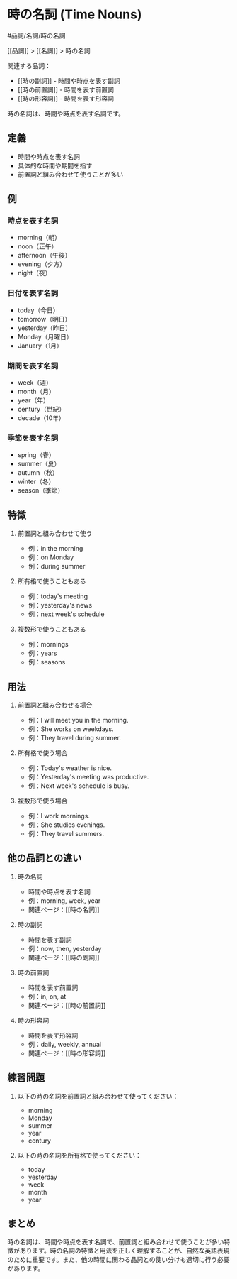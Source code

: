 # 時の名詞 (Time Nouns)

#品詞/名詞/時の名詞

[[品詞]] > [[名詞]] > 時の名詞

関連する品詞：
- [[時の副詞]] - 時間や時点を表す副詞
- [[時の前置詞]] - 時間を表す前置詞
- [[時の形容詞]] - 時間を表す形容詞

時の名詞は、時間や時点を表す名詞です。

## 定義
- 時間や時点を表す名詞
- 具体的な時間や期間を指す
- 前置詞と組み合わせて使うことが多い

## 例
### 時点を表す名詞
- morning（朝）
- noon（正午）
- afternoon（午後）
- evening（夕方）
- night（夜）

### 日付を表す名詞
- today（今日）
- tomorrow（明日）
- yesterday（昨日）
- Monday（月曜日）
- January（1月）

### 期間を表す名詞
- week（週）
- month（月）
- year（年）
- century（世紀）
- decade（10年）

### 季節を表す名詞
- spring（春）
- summer（夏）
- autumn（秋）
- winter（冬）
- season（季節）

## 特徴
1. 前置詞と組み合わせて使う
   - 例：in the morning
   - 例：on Monday
   - 例：during summer

2. 所有格で使うこともある
   - 例：today's meeting
   - 例：yesterday's news
   - 例：next week's schedule

3. 複数形で使うこともある
   - 例：mornings
   - 例：years
   - 例：seasons

## 用法
1. 前置詞と組み合わせる場合
   - 例：I will meet you in the morning.
   - 例：She works on weekdays.
   - 例：They travel during summer.

2. 所有格で使う場合
   - 例：Today's weather is nice.
   - 例：Yesterday's meeting was productive.
   - 例：Next week's schedule is busy.

3. 複数形で使う場合
   - 例：I work mornings.
   - 例：She studies evenings.
   - 例：They travel summers.

## 他の品詞との違い
1. 時の名詞
   - 時間や時点を表す名詞
   - 例：morning, week, year
   - 関連ページ：[[時の名詞]]

2. 時の副詞
   - 時間を表す副詞
   - 例：now, then, yesterday
   - 関連ページ：[[時の副詞]]

3. 時の前置詞
   - 時間を表す前置詞
   - 例：in, on, at
   - 関連ページ：[[時の前置詞]]

4. 時の形容詞
   - 時間を表す形容詞
   - 例：daily, weekly, annual
   - 関連ページ：[[時の形容詞]]

## 練習問題
1. 以下の時の名詞を前置詞と組み合わせて使ってください：
   - morning
   - Monday
   - summer
   - year
   - century

2. 以下の時の名詞を所有格で使ってください：
   - today
   - yesterday
   - week
   - month
   - year

## まとめ
時の名詞は、時間や時点を表す名詞で、前置詞と組み合わせて使うことが多い特徴があります。時の名詞の特徴と用法を正しく理解することが、自然な英語表現のために重要です。また、他の時間に関わる品詞との使い分けも適切に行う必要があります。 